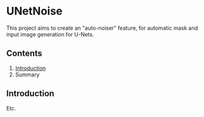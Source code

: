 # UNetNoise
This project aims to create an "auto-noiser" feature, for automatic mask and input image generation for U-Nets.
## Contents
1. [Introduction](#introduction)
2. Summary

## Introduction
Etc.